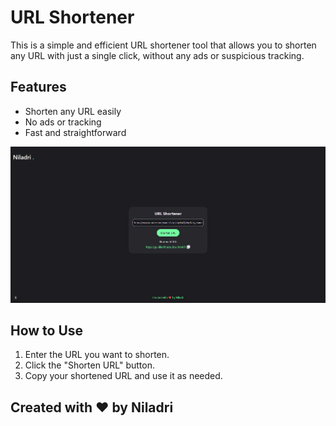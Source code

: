 # URL Shortener

This is a simple and efficient URL shortener tool that allows you to shorten any URL with just a single click, without any ads or suspicious tracking.

## Features
- Shorten any URL easily
- No ads or tracking
- Fast and straightforward

![URL Shortener](public/icons/image.png) <!-- Assuming image.png is inside the 'public' folder -->

## How to Use
1. Enter the URL you want to shorten.
2. Click the "Shorten URL" button.
3. Copy your shortened URL and use it as needed.

## Created with ❤️ by Niladri

